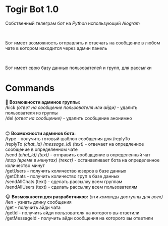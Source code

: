 # Togir Bot 1.0
<p>Собственный телеграм бот на <i>Python</i> использующий <i>Aiogram</i></p><br>
<p>Бот имеет возможность отправлять и отвечать на сообщение в любом чате в котором находится через админ панель</p><br>
<p>Бот имеет свою базу данных пользователей и групп, для рассылки</p>

# Commands
🐷 <b>Возможности админов группы:</b><br>
/kick <i>(ответ на сообщение пользователя или айди)</i> - удалить пользователя из группы<br>
/del <i>(ответ на сообщение)</i> - удалить сообщение анонимно<br><br>

😍 <b>Возможности админов бота:</b><br>
/type - получить готовый шаблон сообщения для /replyTo<br>
/replyTo <i>(chat_id) (message_id) (text)</i> - отвечает на опредленное сообщение в определенном чате<br>
/send <i>(chat_id) (text)</i> - отправить сообщщение в определенный чат<br>
/stop <i>(время в минутах) (текст)</i> - останавливает бота на определенное количество минут<br>
/getUsers - получить количество юзеров в базе данных<br>
/getChats - получить количество груп в базе данных<br>
/sendAllChats (text) - сделать рассылку всем группам<br>
/sendAllUsers (text) - сделать рассылку всем пользователям<br>

🐵 <b>Возможности для разработчиков:</b> <i>(эти команды доступны для всех)</i><br>
/len - узнать длину сообщения<br>
/get - получить айди чата<br>
/getId - получить айди пользователя на которого вы ответили<br>
/getMessageId - получить айди сообщения на которого вы ответили<br>
